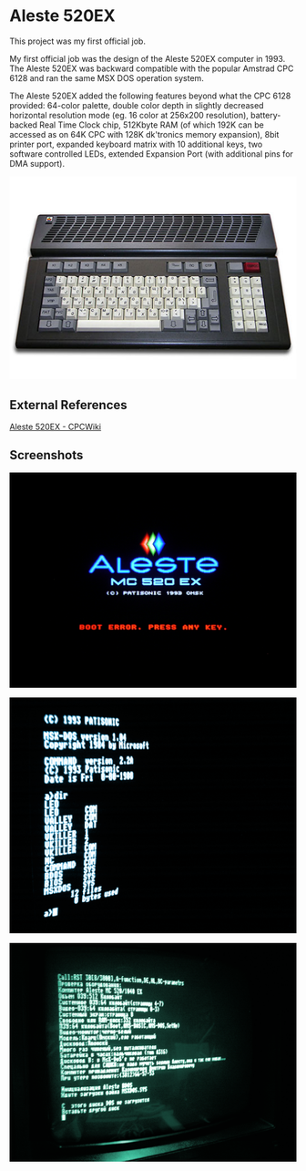 # Aleste 520EX

This project was my first official job.

My first official job was the design of the Aleste 520EX computer in 1993. The Aleste 520EX was backward compatible with the popular Amstrad CPC 6128 and ran the same MSX DOS operation system.

The Aleste 520EX added the following features beyond what the CPC 6128 provided: 64-color palette, double color depth in slightly decreased horizontal resolution mode (eg. 16 color at 256x200 resolution), battery-backed Real Time Clock chip, 512Kbyte RAM (of which 192K can be accessed as on 64K CPC with 128K dk'tronics memory expansion), 8bit printer port, expanded keyboard matrix with 10 additional keys, two software controlled LEDs, extended Expansion Port (with additional pins for DMA support).

![Aleste 520EX](/projects/aleste/aleste_520ex_512px.jpg)

## External References

[Aleste 520EX - CPCWiki](http://www.cpcwiki.eu/index.php/Aleste_520EX)

## Screenshots

![Aleste 520EX - Boot Screen](/projects/aleste/aleste_boot_screen.png "Boot Screen")

![Aleste 520EX - MSX DOS Screen](/projects/aleste/msx_dos_screenshot.png)

![Aleste 520EX - Test Screen](/projects/aleste/test_screenshot.png)

